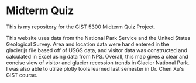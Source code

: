 # Midterm Quiz
This is my repository for the GIST 5300 Midterm Quiz Project. 

This website uses data from the National Park Service and the United States Geological Survey. Area and location data were hand entered in the glacier.js file based off of USGS data, and visitor data was constructed and calculated in Excel using data from NPS. Overall, this map gives a clear and concise view of visitor and glacier recession trends in Glacier National Park. I was also able to utilze plotly tools learned last semester in Dr. Chen Xu's GIST course. 
